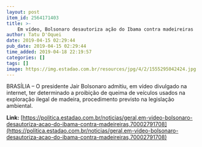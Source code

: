 ```yaml
---
layout: post
item_id: 2564171403
title: >-
    Em vídeo, Bolsonaro desautoriza ação do Ibama contra madeireiras
author: Tatu D'Oquei
date: 2019-04-15 02:29:44
pub_date: 2019-04-15 02:29:44
time_added: 2019-04-18 22:19:57
categories: []
tags: []
image: https://img.estadao.com.br/resources/jpg/4/2/1555295042424.jpg
---
```


BRASÍLIA – O presidente Jair Bolsonaro admitiu, em vídeo divulgado na internet, ter determinado a proibição de queima de veículos usados na exploração ilegal de madeira, procedimento previsto na legislação ambiental.

**Link:** [https://politica.estadao.com.br/noticias/geral,em-video-bolsonaro-desautoriza-acao-do-ibama-contra-madeireiras,70002791708](https://politica.estadao.com.br/noticias/geral,em-video-bolsonaro-desautoriza-acao-do-ibama-contra-madeireiras,70002791708)

